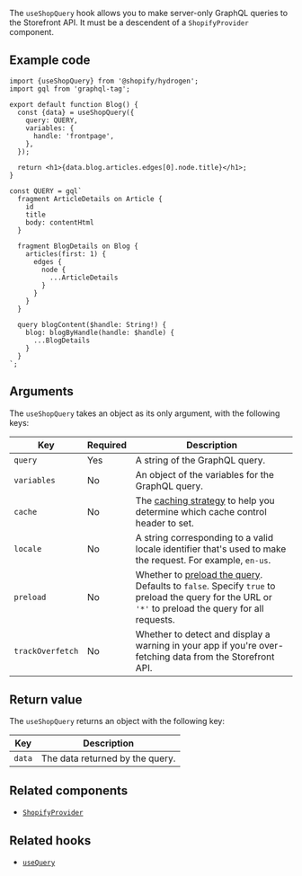 <!-- This file is generated from source code in the Shopify/hydrogen repo. Edit the files in /packages/hydrogen/src/hooks/useShopQuery and run 'yarn generate-docs' at the root of this repo. For more information, refer to https://github.com/Shopify/shopify-dev/blob/main/content/internal/operations/reference-docs/hydrogen.md. -->

The `useShopQuery` hook allows you to make server-only GraphQL queries to the Storefront API. It must be a descendent of a `ShopifyProvider` component.

## Example code

```tsx
import {useShopQuery} from '@shopify/hydrogen';
import gql from 'graphql-tag';

export default function Blog() {
  const {data} = useShopQuery({
    query: QUERY,
    variables: {
      handle: 'frontpage',
    },
  });

  return <h1>{data.blog.articles.edges[0].node.title}</h1>;
}

const QUERY = gql`
  fragment ArticleDetails on Article {
    id
    title
    body: contentHtml
  }

  fragment BlogDetails on Blog {
    articles(first: 1) {
      edges {
        node {
          ...ArticleDetails
        }
      }
    }
  }

  query blogContent($handle: String!) {
    blog: blogByHandle(handle: $handle) {
      ...BlogDetails
    }
  }
`;
```

## Arguments

The `useShopQuery` takes an object as its only argument, with the following keys:

| Key              | Required | Description                                                                                                                                                                                                    |
| ---------------- | -------- | -------------------------------------------------------------------------------------------------------------------------------------------------------------------------------------------------------------- |
| `query`          | Yes      | A string of the GraphQL query.                                                                                                                                                                                 |
| `variables`      | No       | An object of the variables for the GraphQL query.                                                                                                                                                              |
| `cache`          | No       | The [caching strategy](/custom-storefronts/hydrogen/framework/cache#caching-strategies) to help you determine which cache control header to set.                                                               |
| `locale`         | No       | A string corresponding to a valid locale identifier that's used to make the request. For example, `en-us`.                                                                                                     |
| `preload`        | No       | Whether to [preload the query](/custom-storefronts/hydrogen/framework/preloaded-queries). Defaults to `false`. Specify `true` to preload the query for the URL or `'*'` to preload the query for all requests. |
| `trackOverfetch` | No       | Whether to detect and display a warning in your app if you're over-fetching data from the Storefront API.                                                                                                      |

## Return value

The `useShopQuery` returns an object with the following key:

| Key    | Description                     |
| ------ | ------------------------------- |
| `data` | The data returned by the query. |

## Related components

- [`ShopifyProvider`](/api/hydrogen/components/global/shopifyprovider)

## Related hooks

- [`useQuery`](/api/hydrogen/hooks/global/usequery)
